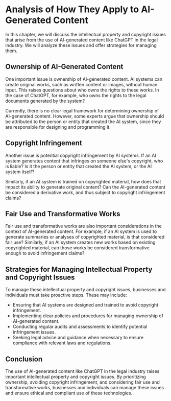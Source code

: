 Analysis of How They Apply to AI-Generated Content
=========================================================================================================

In this chapter, we will discuss the intellectual property and copyright issues that arise from the use of AI-generated content like ChatGPT in the legal industry. We will analyze these issues and offer strategies for managing them.

Ownership of AI-Generated Content
---------------------------------

One important issue is ownership of AI-generated content. AI systems can create original works, such as written content or images, without human input. This raises questions about who owns the rights to these works. In the case of ChatGPT, for example, who owns the rights to the legal documents generated by the system?

Currently, there is no clear legal framework for determining ownership of AI-generated content. However, some experts argue that ownership should be attributed to the person or entity that created the AI system, since they are responsible for designing and programming it.

Copyright Infringement
----------------------

Another issue is potential copyright infringement by AI systems. If an AI system generates content that infringes on someone else's copyright, who is liable? Is it the person or entity that created the AI system, or the AI system itself?

Similarly, if an AI system is trained on copyrighted material, how does that impact its ability to generate original content? Can the AI-generated content be considered a derivative work, and thus subject to copyright infringement claims?

Fair Use and Transformative Works
---------------------------------

Fair use and transformative works are also important considerations in the context of AI-generated content. For example, if an AI system is used to generate summaries or analyses of copyrighted material, is that considered fair use? Similarly, if an AI system creates new works based on existing copyrighted material, can those works be considered transformative enough to avoid infringement claims?

Strategies for Managing Intellectual Property and Copyright Issues
------------------------------------------------------------------

To manage these intellectual property and copyright issues, businesses and individuals must take proactive steps. These may include:

* Ensuring that AI systems are designed and trained to avoid copyright infringement.
* Implementing clear policies and procedures for managing ownership of AI-generated content.
* Conducting regular audits and assessments to identify potential infringement issues.
* Seeking legal advice and guidance when necessary to ensure compliance with relevant laws and regulations.

Conclusion
----------

The use of AI-generated content like ChatGPT in the legal industry raises important intellectual property and copyright issues. By prioritizing ownership, avoiding copyright infringement, and considering fair use and transformative works, businesses and individuals can manage these issues and ensure ethical and compliant use of these technologies.
